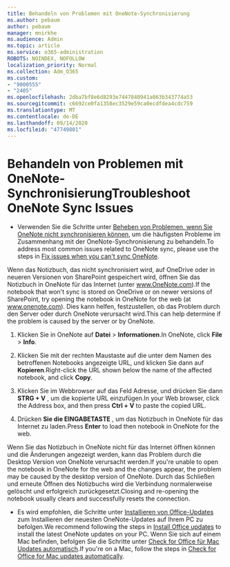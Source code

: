 ```yaml
---
title: Behandeln von Problemen mit OneNote-Synchronisierung
ms.author: pebaum
author: pebaum
manager: mnirkhe
ms.audience: Admin
ms.topic: article
ms.service: o365-administration
ROBOTS: NOINDEX, NOFOLLOW
localization_priority: Normal
ms.collection: Adm_O365
ms.custom:
- "9000555"
- "2405"
ms.openlocfilehash: 2dba7bf8e6d8293e7447840941a063b343774a53
ms.sourcegitcommit: c6692ce0fa1358ec3529e59ca0ecdfdea4cdc759
ms.translationtype: MT
ms.contentlocale: de-DE
ms.lasthandoff: 09/14/2020
ms.locfileid: "47749801"
---
```

# <a name="troubleshoot-onenote-sync-issues"></a><span data-ttu-id="d7cfe-102">Behandeln von Problemen mit OneNote-Synchronisierung</span><span class="sxs-lookup"><span data-stu-id="d7cfe-102">Troubleshoot OneNote Sync Issues</span></span>

* <span data-ttu-id="d7cfe-103">Verwenden Sie die Schritte unter [Beheben von Problemen, wenn Sie OneNote nicht synchronisieren können](https://support.office.com/article/Fix-issues-when-you-can-t-sync-OneNote-299495ef-66d1-448f-90c1-b785a6968d45), um die häufigsten Probleme im Zusammenhang mit der OneNote-Synchronisierung zu behandeln.</span><span class="sxs-lookup"><span data-stu-id="d7cfe-103">To address most common issues related to OneNote sync, please use the steps in [Fix issues when you can't sync OneNote](https://support.office.com/article/Fix-issues-when-you-can-t-sync-OneNote-299495ef-66d1-448f-90c1-b785a6968d45).</span></span>

<span data-ttu-id="d7cfe-104">Wenn das Notizbuch, das nicht synchronisiert wird, auf OneDrive oder in neueren Versionen von SharePoint gespeichert wird, öffnen Sie das Notizbuch in OneNote für das Internet (unter www.OneNote.com).</span><span class="sxs-lookup"><span data-stu-id="d7cfe-104">If the notebook that won't sync is stored on OneDrive or on newer versions of SharePoint, try opening the notebook in OneNote for the web (at www.onenote.com).</span></span> <span data-ttu-id="d7cfe-105">Dies kann helfen, festzustellen, ob das Problem durch den Server oder durch OneNote verursacht wird.</span><span class="sxs-lookup"><span data-stu-id="d7cfe-105">This can help determine if the problem is caused by the server or by OneNote.</span></span>

1. <span data-ttu-id="d7cfe-106">Klicken Sie in OneNote auf **Datei**  >  **Informationen**.</span><span class="sxs-lookup"><span data-stu-id="d7cfe-106">In OneNote, click **File** > **Info**.</span></span>

2. <span data-ttu-id="d7cfe-107">Klicken Sie mit der rechten Maustaste auf die unter dem Namen des betroffenen Notebooks angezeigte URL, und klicken Sie dann auf **Kopieren**.</span><span class="sxs-lookup"><span data-stu-id="d7cfe-107">Right-click the URL shown below the name of the affected notebook, and click **Copy**.</span></span>

3. <span data-ttu-id="d7cfe-108">Klicken Sie im Webbrowser auf das Feld Adresse, und drücken Sie dann **STRG + V** , um die kopierte URL einzufügen.</span><span class="sxs-lookup"><span data-stu-id="d7cfe-108">In your Web browser, click the Address box, and then press **Ctrl + V** to paste the copied URL.</span></span>

4. <span data-ttu-id="d7cfe-109">Drücken **Sie die EINGABETASTE** , um das Notizbuch in OneNote für das Internet zu laden.</span><span class="sxs-lookup"><span data-stu-id="d7cfe-109">Press **Enter** to load then notebook in OneNote for the web.</span></span>

<span data-ttu-id="d7cfe-110">Wenn Sie das Notizbuch in OneNote nicht für das Internet öffnen können und die Änderungen angezeigt werden, kann das Problem durch die Desktop Version von OneNote verursacht werden.</span><span class="sxs-lookup"><span data-stu-id="d7cfe-110">If you're unable to open the notebook in OneNote for the web and the changes appear, the problem may be caused by the desktop version of OneNote.</span></span> <span data-ttu-id="d7cfe-111">Durch das Schließen und erneute Öffnen des Notizbuchs wird die Verbindung normalerweise gelöscht und erfolgreich zurückgesetzt.</span><span class="sxs-lookup"><span data-stu-id="d7cfe-111">Closing and re-opening the notebook usually clears and successfully resets the connection.</span></span>

* <span data-ttu-id="d7cfe-112">Es wird empfohlen, die Schritte unter [Installieren von Office-Updates](https://support.office.com/article/Install-Office-updates-2ab296f3-7f03-43a2-8e50-46de917611c5) zum Installieren der neuesten OneNote-Updates auf Ihrem PC zu befolgen.</span><span class="sxs-lookup"><span data-stu-id="d7cfe-112">We recommend following the steps in [Install Office updates](https://support.office.com/article/Install-Office-updates-2ab296f3-7f03-43a2-8e50-46de917611c5) to install the latest OneNote updates on your PC.</span></span> <span data-ttu-id="d7cfe-113">Wenn Sie sich auf einem Mac befinden, befolgen Sie die Schritte unter [Check for Office für Mac Updates automatisch](https://support.office.com/article/update-office-for-mac-automatically-bfd1e497-c24d-4754-92ab-910a4074d7c1).</span><span class="sxs-lookup"><span data-stu-id="d7cfe-113">If you're on a Mac, follow the steps in [Check for Office for Mac updates automatically](https://support.office.com/article/update-office-for-mac-automatically-bfd1e497-c24d-4754-92ab-910a4074d7c1).</span></span>